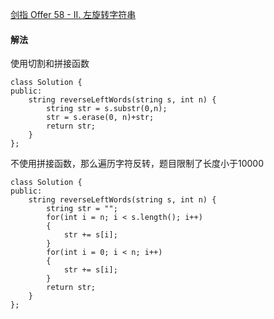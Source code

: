 [剑指 Offer 58 - II. 左旋转字符串](https://leetcode-cn.com/problems/zuo-xuan-zhuan-zi-fu-chuan-lcof/) 

#### 解法

使用切割和拼接函数

```
class Solution {
public:
    string reverseLeftWords(string s, int n) {
        string str = s.substr(0,n);
        str = s.erase(0, n)+str;
        return str;
    }
};
```

不使用拼接函数，那么遍历字符反转，题目限制了长度小于10000
```
class Solution {
public:
    string reverseLeftWords(string s, int n) {
        string str = "";
        for(int i = n; i < s.length(); i++)
        {
            str += s[i];
        }
        for(int i = 0; i < n; i++)
        {
            str += s[i];
        }
        return str;
    }
};
```

